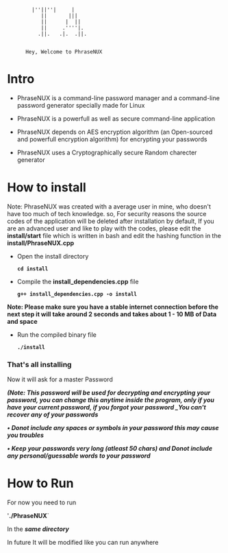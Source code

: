 

            |''||''|     |   
               ||       |||    
               ||      |  ||    
               ||     .''''|.   
              .||.   .|.  .||.  


          Hey, Welcome to PhraseNUX 
 



# Intro

- PhraseNUX is a command-line password manager and a command-line  password generator specially made for Linux

- PhraseNUX is a powerfull as well as secure command-line application

- PhraseNUX depends on AES encryption algorithm (an Open-sourced and powerfull encryption algorithm) for encrypting your passwords 

- PhraseNUX uses a Cryptographically secure Random charecter generator



# How to install

Note: PhraseNUX was created with a average user in mine, who doesn't have too much of tech knowledge. so, For security reasons the source codes of the application will be deleted after installation by default, If you are an advanced user and like to play with the codes, please edit the **install/start** file which is written in bash and edit the hashing function in the **install/PhraseNUX.cpp**



- Open the install directory

     **`cd install`**

- Compile the **install_dependencies.cpp** file

     **`g++ install_dependencies.cpp -o install`**


**Note: Please make sure you have a stable internet connection before the next step it will take around 2 seconds and takes about 1 - 10 MB of Data and space**

- Run the compiled binary file 

     **`./install`**



### That's all installing

Now it will ask for a master Password 

***(Note: This password will be used for decrypting and encrypting your password, you can change this anytime inside the program, _only if you have your current password_, if you forgot your password _You can't recover any of your passwords***

***• Donot include any spaces or symbols in your password _this may cause you troubles_***

***• Keep your passwords very long (atleast 50 chars)  and _Donot_ include any personal/guessable words to your password***

# How to Run

For now you need to run

'**./PhraseNUX**`

In the ***same directory***

In future It will be modified like you can run anywhere

